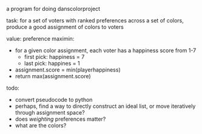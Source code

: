 a program for doing danscolorproject

task: for a set of voters with ranked preferences across a set of colors, produce a good assignment of colors to voters

value: preference maximin:
- for a given color assignment, each voter has a happiness score from 1-7
  - first pick: happiness = 7
  - last pick: happines = 1
- assignment.score = min(playerhappiness)
- return max(assignment.score)

todo:
- convert pseudocode to python
- perhaps, find a way to directly construct an ideal list, or move iteratively through assignment space?
- does *weighting* preferences matter?
- what are the colors?
